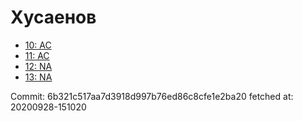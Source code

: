 # Хусаенов
- [10: AC](10.md)
- [11: AC](11.md)
- [12: NA](12.md)
- [13: NA](13.md)

Commit: 6b321c517aa7d3918d997b76ed86c8cfe1e2ba20
 fetched at: 20200928-151020
